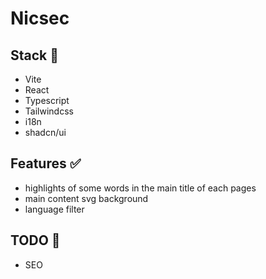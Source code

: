 # Nicsec
## Stack 🧪
* Vite
* React
* Typescript
* Tailwindcss
* i18n
* shadcn/ui

## Features ✅
* highlights of some words in the main title of each pages
* main content svg background  
* language filter 

## TODO 🚧
* SEO